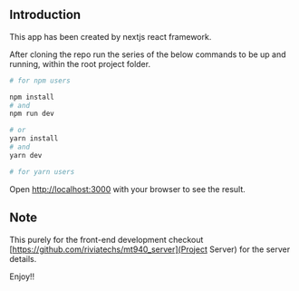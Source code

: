 ## Introduction

This app has been created by nextjs react framework.

After cloning the repo run the series of the below commands to be up and running, within the root project folder.

```bash
# for npm users

npm install
# and
npm run dev

# or
yarn install
# and
yarn dev

# for yarn users
```

Open [http://localhost:3000](http://localhost:3000) with your browser to see the result.

## Note

This purely for the front-end development checkout [https://github.com/riviatechs/mt940_server](Project Server) for the server details.

Enjoy!!
